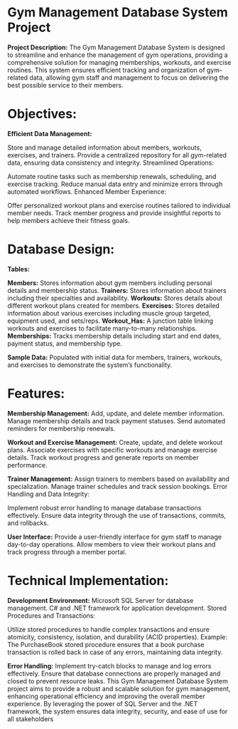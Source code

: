 # Gym Management Database System Project
**Project Description:**
The Gym Management Database System is designed to streamline and enhance the management of gym operations, providing a comprehensive solution for managing memberships, workouts, and exercise routines. This system ensures efficient tracking and organization of gym-related data, allowing gym staff and management to focus on delivering the best possible service to their members.

# Objectives:
**Efficient Data Management:**

Store and manage detailed information about members, workouts, exercises, and trainers.
Provide a centralized repository for all gym-related data, ensuring data consistency and integrity.
Streamlined Operations:

Automate routine tasks such as membership renewals, scheduling, and exercise tracking.
Reduce manual data entry and minimize errors through automated workflows.
Enhanced Member Experience:

Offer personalized workout plans and exercise routines tailored to individual member needs.
Track member progress and provide insightful reports to help members achieve their fitness goals.

# Database Design:
**Tables:**

**Members:** Stores information about gym members including personal details and membership status.
**Trainers:** Stores information about trainers including their specialties and availability.
**Workouts:** Stores details about different workout plans created for members.
**Exercises:** Stores detailed information about various exercises including muscle group targeted, equipment used, and sets/reps.
**Workout_Has:** A junction table linking workouts and exercises to facilitate many-to-many relationships.
**Memberships:** Tracks membership details including start and end dates, payment status, and membership type.

**Sample Data:**
Populated with initial data for members, trainers, workouts, and exercises to demonstrate the system’s functionality.

# Features:

**Membership Management:**
Add, update, and delete member information.
Manage membership details and track payment statuses.
Send automated reminders for membership renewals.

**Workout and Exercise Management:**
Create, update, and delete workout plans.
Associate exercises with specific workouts and manage exercise details.
Track workout progress and generate reports on member performance.

**Trainer Management:**
Assign trainers to members based on availability and specialization.
Manage trainer schedules and track session bookings.
Error Handling and Data Integrity:

Implement robust error handling to manage database transactions effectively.
Ensure data integrity through the use of transactions, commits, and rollbacks.

**User Interface:**
Provide a user-friendly interface for gym staff to manage day-to-day operations.
Allow members to view their workout plans and track progress through a member portal.

# Technical Implementation:

**Development Environment:**
Microsoft SQL Server for database management.
C# and .NET framework for application development.
Stored Procedures and Transactions:

Utilize stored procedures to handle complex transactions and ensure atomicity, consistency, isolation, and durability (ACID properties).
Example: The PurchaseBook stored procedure ensures that a book purchase transaction is rolled back in case of any errors, maintaining data integrity.

**Error Handling:**
Implement try-catch blocks to manage and log errors effectively.
Ensure that database connections are properly managed and closed to prevent resource leaks.
This Gym Management Database System project aims to provide a robust and scalable solution for gym management, enhancing operational efficiency and improving the overall member experience. By leveraging the power of SQL Server and the .NET framework, the system ensures data integrity, security, and ease of use for all stakeholders
